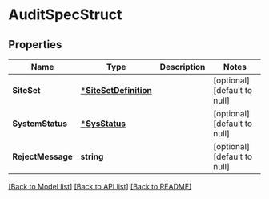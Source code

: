 # AuditSpecStruct

## Properties
Name | Type | Description | Notes
------------ | ------------- | ------------- | -------------
**SiteSet** | [***SiteSetDefinition**](SiteSetDefinition.md) |  | [optional] [default to null]
**SystemStatus** | [***SysStatus**](SysStatus.md) |  | [optional] [default to null]
**RejectMessage** | **string** |  | [optional] [default to null]

[[Back to Model list]](../README.md#documentation-for-models) [[Back to API list]](../README.md#documentation-for-api-endpoints) [[Back to README]](../README.md)


